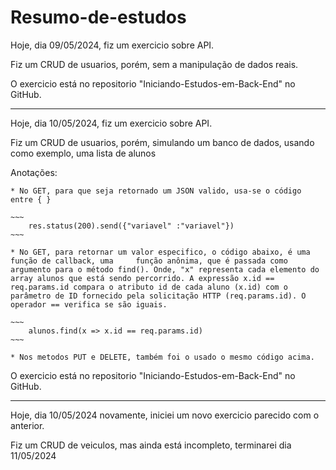 # Resumo-de-estudos

Hoje, dia 09/05/2024, fiz um exercicio sobre API.

Fiz um CRUD de usuarios, porém, sem a manipulação de dados reais.

O exercicio está no repositorio "Iniciando-Estudos-em-Back-End" no GitHub.


-----------------------------------------------------------------------------------
Hoje, dia 10/05/2024, fiz um exercicio sobre API.

Fiz um CRUD de usuarios, porém, simulando um banco de dados, usando como exemplo, uma lista de alunos

Anotações:

	* No GET, para que seja retornado um JSON valido, usa-se o código entre { }

	~~~
		res.status(200).send({"variavel" :"variavel"})
	~~~
	
	* No GET, para retornar um valor especifico, o código abaixo, é uma função de callback, uma 	função anônima, que é passada como argumento para o método find(). Onde, "x" representa cada elemento do array alunos que está sendo percorrido. A expressão x.id == req.params.id compara o atributo id de cada aluno (x.id) com o parâmetro de ID fornecido pela solicitação HTTP (req.params.id). O operador == verifica se são iguais.

	~~~
		alunos.find(x => x.id == req.params.id)
	~~~

	* Nos metodos PUT e DELETE, também foi o usado o mesmo código acima.

O exercicio está no repositorio "Iniciando-Estudos-em-Back-End" no GitHub.

-----------------------------------------------------------------------------------
Hoje, dia 10/05/2024 novamente, iniciei um novo exercicio parecido com o anterior.

Fiz um CRUD de veiculos, mas ainda está incompleto, terminarei dia 11/05/2024